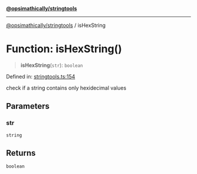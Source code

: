 [**@opsimathically/stringtools**](../README.md)

***

[@opsimathically/stringtools](../README.md) / isHexString

# Function: isHexString()

> **isHexString**(`str`): `boolean`

Defined in: [stringtools.ts:154](https://github.com/opsimathically/stringtools/blob/5714d320fcdf7327680edd07bd6d383b6db26812/src/stringtools.ts#L154)

check if a string contains only hexidecimal values

## Parameters

### str

`string`

## Returns

`boolean`
